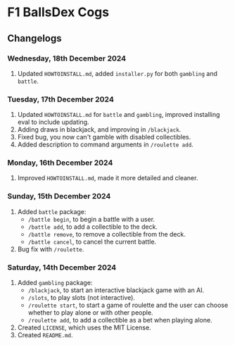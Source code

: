 # F1 BallsDex Cogs

## Changelogs

### Wednesday, 18th December 2024

1. Updated `HOWTOINSTALL.md`, added `installer.py` for both `gambling` and `battle`.

### Tuesday, 17th December 2024

1. Updated `HOWTOINSTALL.md` for `battle` and `gambling`, improved installing eval to include updating.
2. Adding draws in blackjack, and improving in `/blackjack`.
3. Fixed bug, you now can't gamble with disabled collectibles.
4. Added description to command arguments in `/roulette add`.

### Monday, 16th December 2024

1. Improved `HOWTOINSTALL.md`, made it more detailed and cleaner.

### Sunday, 15th December 2024

1. Added `battle` package:
    - `/battle begin`, to begin a battle with a user.
    - `/battle add`, to add a collectible to the deck.
    - `/battle remove`, to remove a collectible from the deck.
    - `/battle cancel`, to cancel the current battle.
2. Bug fix with `/roulette`.

### Saturday, 14th December 2024

1. Added `gambling` package:
    - `/blackjack`, to start an interactive blackjack game with an AI.
    - `/slots`, to play slots (not interactive).
    - `/roulette start`, to start a game of roulette and the user can choose whether to play alone
    or with other people.
    - `/roulette add`, to add a collectible as a bet when playing alone.
2. Created `LICENSE`, which uses the MIT License.
3. Created `README.md`.
